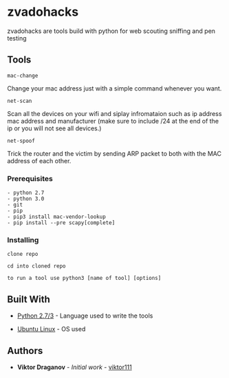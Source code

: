 # zvadohacks

zvadohacks are tools build with python for web scouting sniffing and pen testing

## Tools
 
```
mac-change
```
Change your mac address just with a simple command whenever you want.
```
net-scan
```
Scan all the devices on your wifi and siplay infromataion such as ip address mac address and manufacturer (make sure to include /24 at the end of the ip or you will not see all devices.)
```
net-spoof
```
Trick the router and the victim by sending ARP packet to both with the MAC address of each other.


### Prerequisites

```
- python 2.7
- python 3.0
- git
- pip
- pip3 install mac-vendor-lookup
- pip install --pre scapy[complete]
```

### Installing


```
clone repo
```
```
cd into cloned repo
```
```
to run a tool use python3 [name of tool] [options]
```

## Built With

* [Python 2.7/3](https://www.python.org/) - Language used to write the tools

* [Ubuntu Linux](https://ubuntu.com/) - OS used

## Authors

* **Viktor Draganov** - *Initial work* - [viktor111](https://github.com/viktor111)

